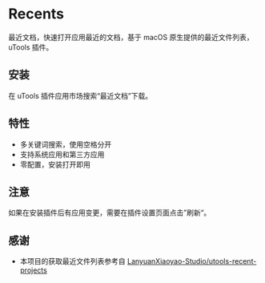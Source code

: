 # Recents

最近文档，快速打开应用最近的文档，基于 macOS 原生提供的最近文件列表，uTools 插件。

## 安装

在 uTools 插件应用市场搜索“最近文档”下载。

## 特性

- 多关键词搜索，使用空格分开
- 支持系统应用和第三方应用
- 零配置，安装打开即用

## 注意

如果在安装插件后有应用变更，需要在插件设置页面点击”刷新“。

## 感谢

- 本项目的获取最近文件列表参考自 [LanyuanXiaoyao-Studio/utools-recent-projects](https://github.com/LanyuanXiaoyao-Studio/utools-recent-projects)

